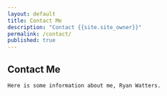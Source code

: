 ```yaml
---
layout: default
title: Contact Me
description: "Contact {{site.site_owner}}"
permalink: /contact/
published: true
---
```



<article>
    <h1>Contact Me</h1>
    
    Here is some information about me, Ryan Watters.
</article>

